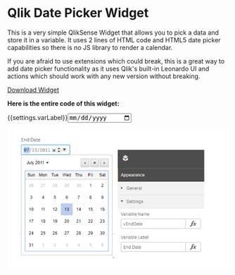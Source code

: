 # Qlik Date Picker Widget

This is a very simple QlikSense Widget that allows you to pick a data and store it in a variable. It uses 2 lines of HTML code and HTML5 date picker capabilities so there is no JS library to render a calendar. 

If you are afraid to use extensions which could break, this is a great way to add date picker functionality as it uses Qlik's built-in Leonardo UI and actions which should work with any new version without breaking. 

[Download Widget](https://github.com/NickAkincilar/QlikDatePickerWidget/blob/master/QlikNavigationWidgets.zip?raw=true)

**Here is the entire code of this widget:**


<label class="lui-label">{{settings.varLabel}}</label><input type="date" class="lui-input lui-input-group__item " style="width:140px;" ng-model="selectVal" ng-init="opt=settings.selVarValue" ng-change="app.variable.setContent(settings.selVarName, (selectVal.getMonth() + 1) + '/' + selectVal.getDate() + '/' + selectVal.getFullYear());">
    

![enter image description here](https://github.com/NickAkincilar/QlikDatePickerWidget/blob/master/DatePicker.png?raw=true)